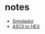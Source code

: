 # notes
 * [Simulador](https://ascslab.org/research/briscv/simulator/simulator.html)
 * [ASCII to HEX](https://www.rapidtables.com/convert/number/ascii-to-hex.html)